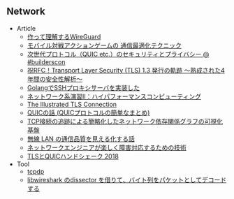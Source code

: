 ## Network

+ Article
    + [作って理解するWireGuard](https://speakerdeck.com/fadis/zuo-tuteli-jie-suruwireguard)
    + [モバイル対戦アクションゲームの 通信最適化テクニック](http://www.jp.square-enix.com/conference/2018/onlinetech/pdf/20180421_ishimori.pdf)
    + [次世代プロトコル（QUIC etc.）のセキュリティとプライバシー @ #builderscon](http://blog.kazuhooku.com/2018/09/quic-builderscon.html)
    + [祝RFC！Transport Layer Security (TLS) 1.3 発行の軌跡 ～熟成された4年間の安全性解析～](https://lepidum.co.jp/blog/2018-10-01/tls1_3security/)
    + [GolangでSSHプロキシサーバを実装した](https://speakerdeck.com/tsurubee/golangtesshhurokisisahawoshi-zhuang-sita-6ff62aee-12f3-40f5-9e99-f21c5e169d97)
    + [ネットワーク系演習II：ハイパフォーマンスコンピューティング](https://github.com/fukushimalab/hpc_exercise)
    + [The Illustrated TLS Connection](https://tls.ulfheim.net/)
    + [QUICの話 (QUICプロトコルの簡単なまとめ)](https://asnokaze.hatenablog.com/entry/2018/10/31/020215)
    + [TCP接続の追跡による簡略化したネットワーク依存関係グラフの可視化基盤](https://blog.yuuk.io/entry/2018/mftracer)
    + [無線 LAN の通信品質を見える化する話](https://engineer.dena.jp/2018/12/wireless-lan-quality-visualize.html)
    + [ネットワークエンジニアが楽しく障害対応するための技術](https://qiita.com/matagawa/items/8213a3dde1a23a93f1eb)
    + [TLSとQUICハンドシェーク 2018](https://qiita.com/tatsuhiro-t/items/87127af3e77cc9364b8f)
+ Tool
    + [tcpdp](https://github.com/k1LoW/tcpdp)
    + [libwireshark のdissector を借りて、バイト列をパケットとしてデコードする](https://codeout.hatenablog.com/entry/2018/09/17/171136)
